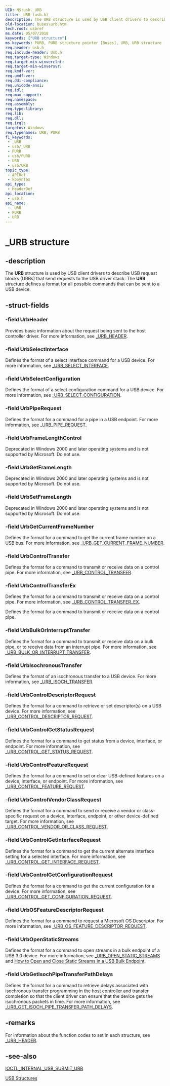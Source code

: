 ```yaml
---
UID: NS:usb._URB
title: _URB (usb.h)
description: The URB structure is used by USB client drivers to describe USB request blocks (URBs) that send requests to the USB driver stack. The URB structure defines a format for all possible commands that can be sent to a USB device.
old-location: buses\urb.htm
tech.root: usbref
ms.date: 05/07/2018
keywords: ["URB structure"]
ms.keywords: PURB, PURB structure pointer [Buses], URB, URB structure [Buses], _URB, buses.urb, usb/PURB, usb/URB, usbstrct_20441a98-258d-44d2-b414-67b336a44fac.xml
req.header: usb.h
req.include-header: Usb.h
req.target-type: Windows
req.target-min-winverclnt: 
req.target-min-winversvr: 
req.kmdf-ver: 
req.umdf-ver: 
req.ddi-compliance: 
req.unicode-ansi: 
req.idl: 
req.max-support: 
req.namespace: 
req.assembly: 
req.type-library: 
req.lib: 
req.dll: 
req.irql: 
targetos: Windows
req.typenames: URB, PURB
f1_keywords:
 - _URB
 - usb/_URB
 - PURB
 - usb/PURB
 - URB
 - usb/URB
topic_type:
 - APIRef
 - kbSyntax
api_type:
 - HeaderDef
api_location:
 - usb.h
api_name:
 - _URB
 - PURB
 - URB
---
```


# _URB structure


## -description

The <b>URB</b> structure is used by USB client drivers to describe USB request blocks (URBs) that send requests to the USB driver stack. The <b>URB</b> structure defines a format for all possible commands that can be sent to a USB device.

## -struct-fields

### -field UrbHeader

Provides basic information about the request being sent to the host controller driver. For more information, see <a href="/windows-hardware/drivers/ddi/usb/ns-usb-_urb_header">_URB_HEADER</a>.

### -field UrbSelectInterface

Defines the format of a select interface command for a USB device. For more information, see <a href="/windows-hardware/drivers/ddi/usb/ns-usb-_urb_select_interface">_URB_SELECT_INTERFACE</a>.

### -field UrbSelectConfiguration

Defines the format of a select configuration command for a USB device. For more information, see <a href="/windows-hardware/drivers/ddi/usb/ns-usb-_urb_select_configuration">_URB_SELECT_CONFIGURATION</a>.

### -field UrbPipeRequest

Defines the format for a command for a  pipe in a USB endpoint. For more information, see <a href="/windows-hardware/drivers/ddi/usb/ns-usb-_urb_pipe_request">_URB_PIPE_REQUEST</a>.

### -field UrbFrameLengthControl

Deprecated in Windows 2000 and later operating systems and is not supported by Microsoft. Do not use.

### -field UrbGetFrameLength

Deprecated in Windows 2000 and later operating systems and is not supported by Microsoft. Do not use.

### -field UrbSetFrameLength

Deprecated in Windows 2000 and later operating systems and is not supported by Microsoft. Do not use.

### -field UrbGetCurrentFrameNumber

Defines the format for a command to get the current frame number on a USB bus. For more information, see <a href="/windows-hardware/drivers/ddi/usb/ns-usb-_urb_get_current_frame_number">_URB_GET_CURRENT_FRAME_NUMBER</a>.

### -field UrbControlTransfer

Defines the format for a command to transmit or receive data on a control pipe. For more information, see <a href="/windows-hardware/drivers/ddi/usb/ns-usb-_urb_control_transfer">_URB_CONTROL_TRANSFER</a>.

### -field UrbControlTransferEx

Defines the format for a command to transmit or receive data on a control pipe. For more information, see <a href="/windows-hardware/drivers/ddi/usb/ns-usb-_urb_control_transfer_ex">_URB_CONTROL_TRANSFER_EX</a>.

Defines the format for a command to transmit or receive data on a control pipe.

### -field UrbBulkOrInterruptTransfer

Defines the format for a command to transmit or receive data on a bulk pipe, or to receive data from an interrupt pipe. For more information, see <a href="/windows-hardware/drivers/ddi/usb/ns-usb-_urb_bulk_or_interrupt_transfer">_URB_BULK_OR_INTERRUPT_TRANSFER</a>.

### -field UrbIsochronousTransfer

Defines the format of an isochronous transfer to a USB device. For more information, see <a href="/windows-hardware/drivers/ddi/usb/ns-usb-_urb_isoch_transfer">_URB_ISOCH_TRANSFER</a>.

### -field UrbControlDescriptorRequest

Defines the format for a command to retrieve or set descriptor(s) on a USB device. For more information, see <a href="/windows-hardware/drivers/ddi/usb/ns-usb-_urb_control_descriptor_request">_URB_CONTROL_DESCRIPTOR_REQUEST</a>.

### -field UrbControlGetStatusRequest

Defines the format for a command to get status from a device, interface, or endpoint. For more information, see <a href="/windows-hardware/drivers/ddi/usb/ns-usb-_urb_control_get_status_request">_URB_CONTROL_GET_STATUS_REQUEST</a>.

### -field UrbControlFeatureRequest

Defines the format for a command to set or clear USB-defined features on a device, interface, or endpoint. For more information, see <a href="/windows-hardware/drivers/ddi/usb/ns-usb-_urb_control_feature_request">_URB_CONTROL_FEATURE_REQUEST</a>.

### -field UrbControlVendorClassRequest

Defines the format for a command to send or receive a vendor or class-specific request on a device, interface, endpoint, or other device-defined target. For more information, see <a href="/windows-hardware/drivers/ddi/usb/ns-usb-_urb_control_vendor_or_class_request">_URB_CONTROL_VENDOR_OR_CLASS_REQUEST</a>.

### -field UrbControlGetInterfaceRequest

Defines the format for a command to get the current alternate interface setting for a selected interface. For more information, see <a href="/windows-hardware/drivers/ddi/usb/ns-usb-_urb_control_get_interface_request">_URB_CONTROL_GET_INTERFACE_REQUEST</a>.

### -field UrbControlGetConfigurationRequest

Defines the format for a command to get the current configuration for a device. For more information, see <a href="/windows-hardware/drivers/ddi/usb/ns-usb-_urb_control_get_configuration_request">_URB_CONTROL_GET_CONFIGURATION_REQUEST</a>.

### -field UrbOSFeatureDescriptorRequest

Defines the format for a command to request a Microsoft OS Descriptor. For more information, see <a href="/windows-hardware/drivers/ddi/usb/ns-usb-_urb_os_feature_descriptor_request">_URB_OS_FEATURE_DESCRIPTOR_REQUEST</a>.

### -field UrbOpenStaticStreams

Defines the format for a command to open streams in a bulk endpoint of a USB 3.0 device. For more information, see <a href="/windows-hardware/drivers/ddi/usb/ns-usb-_urb_open_static_streams">_URB_OPEN_STATIC_STREAMS</a> and <a href="/windows-hardware/drivers/ddi/index">How to Open and Close Static Streams in a USB Bulk Endpoint</a>.

### -field UrbGetIsochPipeTransferPathDelays

Defines the format for a command to retrieve delays associated with isochronous transfer programming in the host controller and transfer completion so that the client driver can ensure that the device gets the isochronous packets in time. 
For more information, see <a href="/windows-hardware/drivers/ddi/usb/ns-usb-_urb_get_isoch_pipe_transfer_path_delays">_URB_GET_ISOCH_PIPE_TRANSFER_PATH_DELAYS</a>.

## -remarks

For information about the function codes to set in each structure, see <a href="/windows-hardware/drivers/ddi/usb/ns-usb-_urb_header">_URB_HEADER</a>.

## -see-also

<a href="/windows-hardware/drivers/ddi/usbioctl/ni-usbioctl-ioctl_internal_usb_submit_urb">IOCTL_INTERNAL_USB_SUBMIT_URB</a>



<a href="/windows-hardware/drivers/ddi/_usbref/#structures">USB Structures</a>

